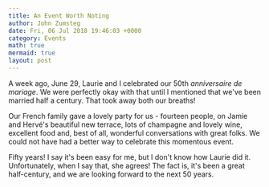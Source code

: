 ```yaml
---
title: An Event Worth Noting
author: John Zumsteg
date: Fri, 06 Jul 2018 19:46:03 +0000
category: Events
math: true
mermaid: true
layout: post
---
```

A week ago, June 29, Laurie and I celebrated our 50th *anniversaire de mariage*. We were perfectly okay with that until I mentioned that we've been married half a century. That took away both our breaths!

Our French family gave a lovely party for us - fourteen people, on Jamie and Hervé's beautiful new terrace, lots of champagne and lovely wine, excellent food and, best of all, wonderful conversations with great folks. We could not have had a better way to celebrate this momentous event.

Fifty years! I say it's been easy for me, but I don't know how Laurie did it. Unfortunately, when I say that, she agrees! The fact is, it's been a great half-century, and we are looking forward to the next 50 years.
